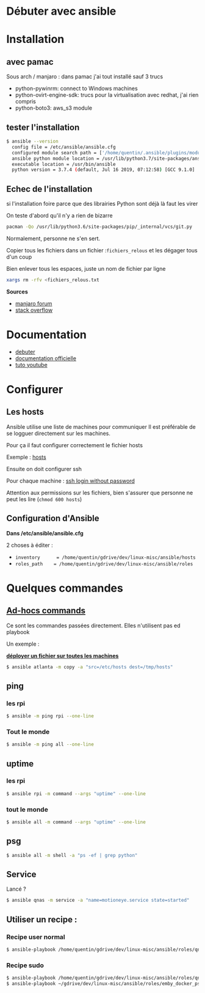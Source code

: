 # Débuter avec ansible

# Installation

## avec pamac

Sous arch / manjaro : dans pamac j'ai tout installé sauf 3 trucs

* python-pywinrm: connect to Windows machines
* python-ovirt-engine-sdk: trucs pour la virtualisation avec redhat, j'ai rien compris
* python-boto3: aws_s3 module

## tester l'installation

~~~sh
$ ansible --version
  config file = /etc/ansible/ansible.cfg
  configured module search path = ['/home/quentin/.ansible/plugins/modules', '/usr/share/ansible/plugins/modules']
  ansible python module location = /usr/lib/python3.7/site-packages/ansible
  executable location = /usr/bin/ansible
  python version = 3.7.4 (default, Jul 16 2019, 07:12:58) [GCC 9.1.0]
~~~

## Echec de l'installation

si l'installation foire parce que des librairies Python sont déjà là faut les virer

On teste d'abord qu'il n'y a rien de bizarre

~~~bash
pacman -Qo /usr/lib/python3.6/site-packages/pip/_internal/vcs/git.py
~~~

Normalement, personne ne s'en sert.

Copier tous les fichiers dans un fichier :`fichiers_relous` et les dégager tous d'un coup

Bien enlever tous les espaces, juste un nom de fichier par ligne

~~~bash
xargs rm -rfv <fichiers_relous.txt
~~~

**Sources**

* [manjaro forum](https://forum.manjaro.org/t/failed-to-commit-transaction-due-to-python-conflict/49818)
* [stack overflow](https://stackoverflow.com/a/21301892)

# Documentation

* [debuter](https://linuxfr.org/users/skhaen/journaux/deploiement-et-automatisation-avec-ansible-partie-1)
* [documentation officielle](https://docs.ansible.com/)
* [tuto youtube](https://www.youtube.com/playlist?list=PLFiccIuLB0OiWh7cbryhCaGPoqjQ62NpU)


# Configurer

## Les hosts

Ansible utilise une liste de machines pour communiquer
Il est préférable de se logguer directement sur les machines.

Pour ça il faut configurer correctement le fichier hosts

Exemple : [hosts](hosts)

Ensuite on doit configurer ssh

Pour chaque machine : [ssh login without password](http://www.linuxproblem.org/art_9.html)

Attention aux permissions sur les fichiers, bien s'assurer que personne ne peut les lire (`chmod 600 hosts`)


## Configuration d'Ansible

**Dans /etc/ansible/ansible.cfg**

2 choses à éditer :

* `inventory      = /home/quentin/gdrive/dev/linux-misc/ansible/hosts`
* `roles_path    = /home/quentin/gdrive/dev/linux-misc/ansible/roles`

# Quelques commandes


## [Ad-hocs commands](https://docs.ansible.com/ansible/latest/user_guide/intro_adhoc.html#intro-adhoc)

Ce sont les commandes passées directement. Elles n'utilisent pas ed playbook

Un exemple :

**[déployer un fichier sur toutes les machines](https://docs.ansible.com/ansible/latest/user_guide/intro_adhoc.html#file-transfer)**

~~~sh
$ ansible atlanta -m copy -a "src=/etc/hosts dest=/tmp/hosts"
~~~

## ping

### les rpi
~~~sh
$ ansible -m ping rpi --one-line
~~~

### Tout le monde
~~~sh
$ ansible -m ping all --one-line
~~~

## uptime

### les rpi
~~~sh
$ ansible rpi -m command --args "uptime" --one-line
~~~

### tout le monde
~~~sh
$ ansible all -m command --args "uptime" --one-line
~~~

## psg
~~~sh
$ ansible all -m shell -a "ps -ef | grep python"
~~~

## Service

Lancé ?

~~~sh
$ ansible qnas -m service -a "name=motioneye.service state=started"
~~~


## Utiliser un recipe :

### Recipe user normal
~~~sh
$ ansible-playbook /home/quentin/gdrive/dev/linux-misc/ansible/roles/qnas_motion.yml
~~~

### Recipe sudo
~~~sh
$ ansible-playbook /home/quentin/gdrive/dev/linux-misc/ansible/roles/qnas_motion.yml --ask-become-pass
$ ansible-playbook ~/gdrive/dev/linux-misc/ansible/roles/emby_docker_ps.yml --ask-become-pass
~~~
